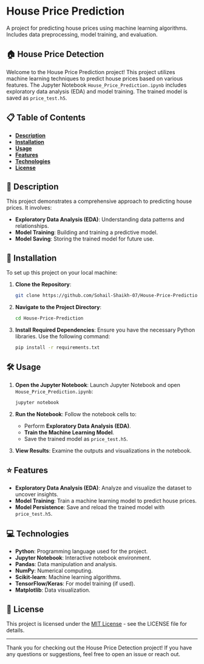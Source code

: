 # House Price Prediction

A project for predicting house prices using machine learning algorithms. Includes data preprocessing, model training, and evaluation.

## 🏠 House Price Detection

Welcome to the House Price Prediction project! This project utilizes machine learning techniques to predict house prices based on various features. The Jupyter Notebook `House_Price_Prediction.ipynb` includes exploratory data analysis (EDA) and model training. The trained model is saved as `price_test.h5`.

## 📋 Table of Contents

- **[Description](#-description)**
- **[Installation](#-installation)**
- **[Usage](#-usage)**
- **[Features](#-features)**
- **[Technologies](#-technologies)**
- **[License](#-license)**

## 📝 Description

This project demonstrates a comprehensive approach to predicting house prices. It involves:

- **Exploratory Data Analysis (EDA)**: Understanding data patterns and relationships.
- **Model Training**: Building and training a predictive model.
- **Model Saving**: Storing the trained model for future use.

## 🚀 Installation

To set up this project on your local machine:

1. **Clone the Repository**:

    ```bash
    git clone https://github.com/Sohail-Shaikh-07/House-Price-Prediction.git
    ```

2. **Navigate to the Project Directory**:

    ```bash
    cd House-Price-Prediction
    ```

3. **Install Required Dependencies**:
    Ensure you have the necessary Python libraries. Use the following command:

    ```bash
    pip install -r requirements.txt
    ```

## 🛠️ Usage

1. **Open the Jupyter Notebook**:
    Launch Jupyter Notebook and open `House_Price_Prediction.ipynb`:

    ```bash
    jupyter notebook
    ```

2. **Run the Notebook**:
    Follow the notebook cells to:
    - Perform **Exploratory Data Analysis (EDA)**.
    - **Train the Machine Learning Model**.
    - Save the trained model as `price_test.h5`.

3. **View Results**:
    Examine the outputs and visualizations in the notebook.

## ⭐ Features

- **Exploratory Data Analysis (EDA)**: Analyze and visualize the dataset to uncover insights.
- **Model Training**: Train a machine learning model to predict house prices.
- **Model Persistence**: Save and reload the trained model with `price_test.h5`.

## 💻 Technologies

- **Python**: Programming language used for the project.
- **Jupyter Notebook**: Interactive notebook environment.
- **Pandas**: Data manipulation and analysis.
- **NumPy**: Numerical computing.
- **Scikit-learn**: Machine learning algorithms.
- **TensorFlow/Keras**: For model training (if used).
- **Matplotlib**: Data visualization.

## 📄 License

This project is licensed under the [MIT License](https://github.com/Sohail-Shaikh-07/House-Price-Prediction/blob/main/LICENSE) - see the LICENSE file for details.

---

Thank you for checking out the House Price Detection project! If you have any questions or suggestions, feel free to open an issue or reach out.
